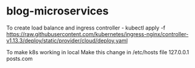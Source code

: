 # blog-microservices

To create load balance and ingress controller -
kubectl apply -f https://raw.githubusercontent.com/kubernetes/ingress-nginx/controller-v1.13.3/deploy/static/provider/cloud/deploy.yaml

To make k8s working in local
Make this change in /etc/hosts file
127.0.0.1 posts.com
